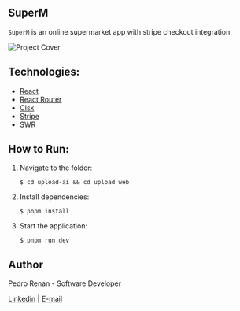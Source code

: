## SuperM

`SuperM` is an online supermarket app with stripe checkout integration.

![Project Cover](https://github.com/prenansb/superm-react-tutorial/blob/main/superm.gif)

## Technologies:
- [React](https://reactjs.org/)
- [React Router](https://reactrouter.com/en/main)
- [Clsx](https://github.com/lukeed/clsx)
- [Stripe](https://stripe.com/en-br)
- [SWR](https://swr.vercel.app/)

## How to Run:

1. Navigate to the folder:

   ```shell
   $ cd upload-ai && cd upload web
   ```

2. Install dependencies:

   ```shell
   $ pnpm install
   ```

3. Start the application:

   ```shell
   $ pnpm run dev
   ```

## Author

Pedro Renan - Software Developer

[Linkedin](https://www.linkedin.com/in/pedro-renan/) | [E-mail](mailto:prenansb@gmail.com)
